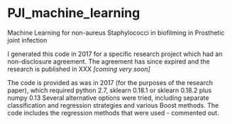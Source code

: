 # PJI_machine_learning
Machine Learning for non-aureus Staphylococci in biofilming in Prosthetic joint infection

I generated this code in 2017 for a specific research project which had an non-disclosure agreement.
The agreement has since expired and the research is published in XXX *[coming very soon]*

The code is provided as was in 2017 (for the purposes of the research paper), which required python 2.7, sklearn 0.18.1 or sklearn 0.18.2 plus numpy 0.13
Several alternative options were tried, including separate classification and regression strategies and various Boost methods.
The code includes the regression methods that were used - commented out.

